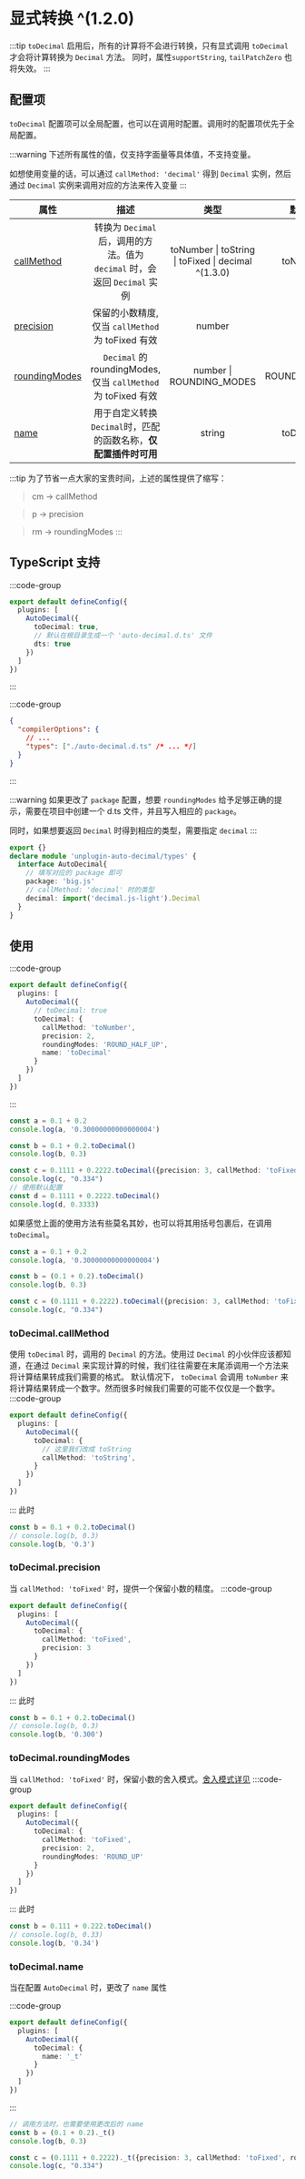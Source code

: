 # 显式转换 ^(1.2.0)

:::tip
`toDecimal` 启用后，所有的计算将不会进行转换，只有显式调用 `toDecimal` 才会将计算转换为 `Decimal` 方法。
同时，属性`supportString`, `tailPatchZero` 也将失效。
:::

## 配置项
`toDecimal` 配置项可以全局配置，也可以在调用时配置。调用时的配置项优先于全局配置。

:::warning
下述所有属性的值，仅支持字面量等具体值，不支持变量。

如想使用变量的话，可以通过 `callMethod: 'decimal'` 得到 `Decimal` 实例，然后通过 `Decimal` 实例来调用对应的方法来传入变量
:::

| 属性               | 描述                  | 类型     | 默认值     | 
| ----------------  | :-------------------: | :------: |:------: |
| [callMethod](#todecimal-callmethod) | 转换为 `Decimal` 后，调用的方法。值为 `decimal` 时，会返回 `Decimal` 实例 | toNumber \| toString \| toFixed \| decimal ^(1.3.0) | toNumber | 
| [precision](#todecimal-precision) | 保留的小数精度, 仅当 `callMethod` 为 toFixed 有效 | number | 2 |
| [roundingModes](#todecimal-roundingmodes) | `Decimal` 的 roundingModes, 仅当 `callMethod` 为 toFixed 有效 | number \| ROUNDING_MODES | ROUND_HALF_UP |
| [name](#todecimal-name) | 用于自定义转换 `Decimal`时，匹配的函数名称，**仅配置插件时可用** | string  | toDecimal |
:::tip
为了节省一点大家的宝贵时间，上述的属性提供了缩写：
> cm -> callMethod

> p -> precision

> rm -> roundingModes
:::

## TypeScript 支持

:::code-group

```ts [vite.config.ts]
export default defineConfig({
  plugins: [
    AutoDecimal({
      toDecimal: true,
      // 默认在根目录生成一个 'auto-decimal.d.ts' 文件
      dts: true
    })
  ]
})
```
:::

:::code-group

```json [tsconfig.json]
{
  "compilerOptions": {
    // ...
    "types": ["./auto-decimal.d.ts" /* ... */]
  }
}
```
:::

:::warning
如果更改了 `package` 配置，想要 `roundingModes` 给予足够正确的提示，需要在项目中创建一个 d.ts 文件，并且写入相应的 `package`。

同时，如果想要返回 `Decimal` 时得到相应的类型，需要指定 `decimal`
:::
```ts
export {}
declare module 'unplugin-auto-decimal/types' {
  interface AutoDecimal{
    // 填写对应的 package 即可
    package: 'big.js'
    // callMethod: 'decimal' 时的类型
    decimal: import('decimal.js-light').Decimal
  }
}
```

## 使用
:::code-group
```ts [vite.config.ts]
export default defineConfig({
  plugins: [
    AutoDecimal({
      // toDecimal: true
      toDecimal: { 
        callMethod: 'toNumber', 
        precision: 2, 
        roundingModes: 'ROUND_HALF_UP',
        name: 'toDecimal'
      }
    })
  ]
})
```
:::
```ts
const a = 0.1 + 0.2
console.log(a, '0.30000000000000004')

const b = 0.1 + 0.2.toDecimal()
console.log(b, 0.3)

const c = 0.1111 + 0.2222.toDecimal({precision: 3, callMethod: 'toFixed', roundingModes: 'ROUND_UP'})
console.log(c, "0.334")
// 使用默认配置
const d = 0.1111 + 0.2222.toDecimal()
console.log(d, 0.3333)
```

如果感觉上面的使用方法有些莫名其妙，也可以将其用括号包裹后，在调用 `toDecimal`。
```ts
const a = 0.1 + 0.2
console.log(a, '0.30000000000000004')

const b = (0.1 + 0.2).toDecimal()
console.log(b, 0.3)

const c = (0.1111 + 0.2222).toDecimal({precision: 3, callMethod: 'toFixed', roundingModes: 'ROUND_UP'})
console.log(c, "0.334")
```

### toDecimal.callMethod
使用 `toDecimal` 时，调用的 `Decimal` 的方法。使用过 `Decimal` 的小伙伴应该都知道，在通过 `Decimal` 来实现计算的时候，我们往往需要在末尾添调用一个方法来将计算结果转成我们需要的格式。
默认情况下， `toDecimal` 会调用 `toNumber` 来将计算结果转成一个数字。然而很多时候我们需要的可能不仅仅是一个数字。
:::code-group
```ts [vite.config.ts] {6}
export default defineConfig({
  plugins: [
    AutoDecimal({
      toDecimal: { 
        // 这里我们改成 toString
        callMethod: 'toString', 
      }
    })
  ]
})
```
:::
此时
```ts {3}
const b = 0.1 + 0.2.toDecimal()
// console.log(b, 0.3)
console.log(b, '0.3')
```

### toDecimal.precision
当 `callMethod: 'toFixed'` 时，提供一个保留小数的精度。
:::code-group
```ts [vite.config.ts] {6}
export default defineConfig({
  plugins: [
    AutoDecimal({
      toDecimal: { 
        callMethod: 'toFixed', 
        precision: 3
      }
    })
  ]
})
```
:::
此时
```ts {3}
const b = 0.1 + 0.2.toDecimal()
// console.log(b, 0.3)
console.log(b, '0.300')
```

### toDecimal.roundingModes
当 `callMethod: 'toFixed'` 时，保留小数的舍入模式。[舍入模式详见](https://mikemcl.github.io/decimal.js/#modes)
:::code-group
```ts [vite.config.ts] {7}
export default defineConfig({
  plugins: [
    AutoDecimal({
      toDecimal: { 
        callMethod: 'toFixed', 
        precision: 2,
        roundingModes: 'ROUND_UP'
      }
    })
  ]
})
```
:::
此时
```ts {3}
const b = 0.111 + 0.222.toDecimal()
// console.log(b, 0.33)
console.log(b, '0.34')
```

### toDecimal.name
当在配置 `AutoDecimal` 时，更改了 `name` 属性

:::code-group
```ts [vite.config.ts] {5}
export default defineConfig({
  plugins: [
    AutoDecimal({
      toDecimal: { 
        name: '_t'
      }
    })
  ]
})
```
:::
```ts
// 调用方法时，也需要使用更改后的 name
const b = (0.1 + 0.2)._t()
console.log(b, 0.3)

const c = (0.1111 + 0.2222)._t({precision: 3, callMethod: 'toFixed', roundingModes: 'ROUND_UP'})
console.log(c, "0.334")
```